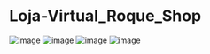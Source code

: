 # Loja-Virtual_Roque_Shop

![image](https://user-images.githubusercontent.com/92267368/199097822-6a5c4644-5c04-495c-ba2b-81e2da211b86.png)
![image](https://user-images.githubusercontent.com/92267368/199097910-2f420a9f-8b01-4e5b-9c5f-f2e90f99ed70.png)
![image](https://user-images.githubusercontent.com/92267368/199098263-b052d6b1-8381-4cca-93e1-b521cb328a02.png)
![image](https://user-images.githubusercontent.com/92267368/199098317-42eeedd8-0068-4a2f-98e0-4d28693fa261.png)

